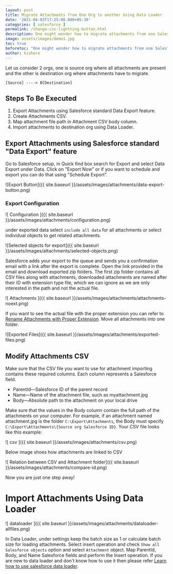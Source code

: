```yaml
---
layout: post
title: Migrate Attachments from One Org to another Using Data Loader
date: '2021-04-03T17:25:00.000+05:30'
categories: [ salesforce ]
permalink: /change-css-lightning-button.html
description: One might wonder how to migrate attachments from one Salesforce org to another Salesforce org using Data Loader. Here is a practical guide on how to do that.
image: assets/images/demo1.jpg
toc: true
beforetoc: "One might wonder how to migrate attachments from one Salesforce org to another Salesforce org using Data Loader. Here is a practical guide on how to do that."
author: kishore
---
```


Let us consider 2 orgs, one is source org where all attachments are present and the other is destination org where attachments have to migrate.

`[Source] ----> B[Destination]`


## Steps To Be Executed

 1. Export Attachments using Salesforce standard Data Export feature.
 2. Create Attachments CSV.
 3. Map attachment file path in Attachment CSV body column.
 4. Import attachments to destination org using Data Loader.

## Export Attachments using Salesforce standard "Data Export" feature
Go to Salesforce setup, in Quick find box search for Export and select Data Export under Data. Click on "Export Now" or if you want to schedule and export you can do that using "Schedule Export".

![Export Button]({{ site.baseurl }}/assets/images/attachments/data-export-button.png)

### Export Configuration

![ Configuration ]({{ site.baseurl }}/assets/images/attachments/configuration.png)

under exported data select `include all data` for all attachments or select individual objects to get related attachments.

![Selected sbjects for export]({{ site.baseurl }}/assets/images/attachments/selected-objects.png)

Salesforce adds your export to the queue and sends you a confirmation email with a link after the export is complete.
Open the link provided in the email and download exported zip folders.
The first zip folder contains all CSV files along with attachments, downloaded attachments are named after their ID with extension type file, which we can ignore as we are only interested in the path and not the actual file. 

![ Attachments ]({{ site.baseurl }}/assets/images/attachments/attachments-noext.png)

If you want to see the actual file with the proper extension you can refer to [Rename Attachments with Proper Extension](https://www.salesforcelwc.in/rename-attachments). Move all attachments into one folder.

![Exported Files]({{ site.baseurl }}/assets/images/attachments/exported-files.png)

## Modify Attachments CSV
Make sure that the CSV file you want to use for attachment importing contains these required columns. Each column represents a Salesforce field.

-   ParentId—Salesforce ID of the parent record
-   Name—Name of the attachment file, such as  myattachment.jpg
-   Body—Absolute path to the attachment on your local drive
    
Make sure that the values in the Body column contain the full path of the attachments on your computer. For example, if an attachment named  attachment.jpg  is the folder  `C:\Export\Attachments`, the Body must specify  `C:\Export\Attachments\{Source org Salesforce ID}`. Your CSV file looks like this example:

![ csv ]({{ site.baseurl }}/assets/images/attachments/csv.png)

Below image shoes how attachments are linked to CSV

![ Relation between CSV and Attachment folder]({{ site.baseurl }}/assets/images/attachments/compare-id.png)

Now you are just one step away!

# Import Attachments Using Data Loader

![ dataloader ]({{ site.baseurl }}/assets/images/attachments/dataloader-allfiles.png)

In Data Loader, under settings keep the batch size as 1 or calculate batch size for loading attachments. Select insert operation and check `Show all Salesforce objects` option and select `Attachment` object. Map ParentId, Body, and Name Salesforce fields and perform the Insert operation. If you are new to data loader and don't know how to use it then please refer [Learn how to use salesforce data loader](https://developer.salesforce.com/docs/atlas.en-us.dataLoader.meta/dataLoader/inserting_updating_or_deleting_data.htm).
